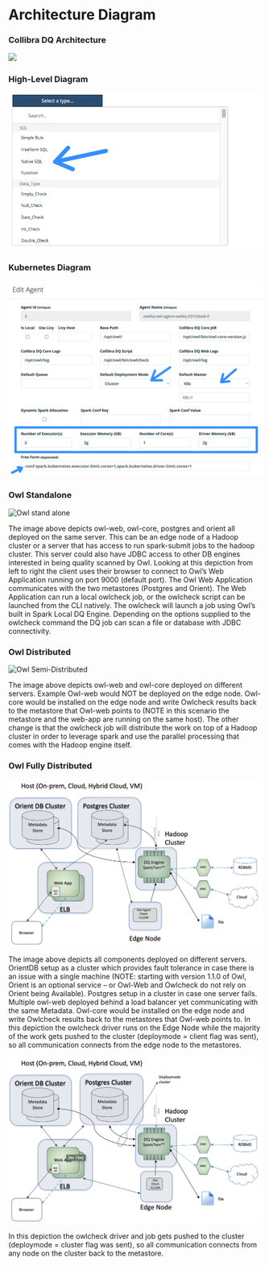 # Architecture Diagram

### Collibra DQ Architecture

![](../../.gitbook/assets/2022-05-12\_21-11-46.png)

### High-Level Diagram <a href="#howlstandalone" id="howlstandalone"></a>

![](<../../.gitbook/assets/image (118).png>)

### Kubernetes Diagram

![](<../../.gitbook/assets/image (111).png>)

### Owl Standalone <a href="#howlstandalone" id="howlstandalone"></a>

![Owl stand alone](https://lh3.googleusercontent.com/v8y\_20neYCCo1FoOAkc3Zc\_xItIPevxxVGiNbYy5L1F9oi-lJF5lyNkAr5ZMN00ERbEU4FS\_j3kvZzgUf08ceeo0U0Sgc3tnFflOuVShrRfETUSkhtYOmPQxmaCaGpHO2hrWIW\_V)

The image above depicts owl-web, owl-core, postgres and orient all deployed on the same server.  This can be an edge node of a Hadoop cluster or a server that has access to run spark-submit jobs to the hadoop cluster.  This server could also have JDBC access to other DB engines interested in being quality scanned by Owl. Looking at this depiction from left to right the client uses their browser to connect to Owl’s Web Application running on port 9000 (default port).  The Owl Web Application communicates with the two metastores (Postgres and Orient). The Web Application can run a local owlcheck job, or the owlcheck script can be launched from the CLI natively. The owlcheck will launch a job using Owl’s built in Spark Local DQ Engine.  Depending on the options supplied to the owlcheck command the DQ job can scan a file or database with JDBC connectivity.

### Owl Distributed <a href="#howldistributed" id="howldistributed"></a>

![Owl Semi-Distributed](https://lh4.googleusercontent.com/j4licslWJZLkm1CKVrD9P98RY8Ycjzphs1tUtVqrQuSms29yu5z4inBW3yxBCUR6JxpP8TIR45fiCshSJXVIHKQshIW4bREApPduNbewWf6cUPuvp\_26gYFcl1wruEsJEecMQrF4)

The image above depicts owl-web and owl-core deployed on different servers.  Example Owl-web would NOT be deployed on the edge node. Owl-core would be installed on the edge node and write Owlcheck results back to the metastore that Owl-web points to (NOTE in this scenario the metastore and the web-app are running on the same host).  The other change is that the owlcheck job will distribute the work on top of a Hadoop cluster in order to leverage spark and use the parallel processing that comes with the Hadoop engine itself.

### Owl Fully Distributed <a href="#howlfullydistributed" id="howlfullydistributed"></a>

![](<../../.gitbook/assets/image (77).png>)

The image above depicts all components deployed on different servers.  OrientDB setup as a cluster which provides fault tolerance in case there is an issue with a single machine (NOTE: starting with version 1.1.0 of Owl, Orient is an optional service – or Owl-Web and Owlcheck do not rely on Orient being Available).  Postgres setup in a cluster in case one server fails. Multiple owl-web deployed behind a load balancer yet communicating with the same Metadata. Owl-core would be installed on the edge node and write Owlcheck results back to the metastores that Owl-web points to.  In this depiction the owlcheck driver runs on the Edge Node while the majority of the work gets pushed to the cluster (deploymode = client flag was sent), so all communication connects from the edge node to the metastores.

![](<../../.gitbook/assets/image (78).png>)

In this depiction the owlcheck driver and job gets pushed to the cluster (deploymode = cluster flag was sent), so all communication connects from any node on the cluster back to the metastore. &#x20;
